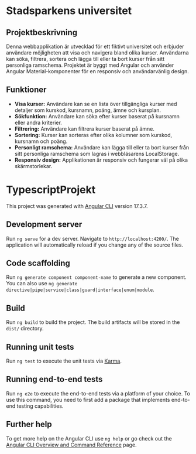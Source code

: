 # Stadsparkens universitet

## Projektbeskrivning

Denna webbapplikation är utvecklad för ett fiktivt universitet och erbjuder användare möjligheten att visa och navigera bland olika kurser. Användarna kan söka, filtrera, sortera och lägga till eller ta bort kurser från sitt personliga ramschema. Projektet är byggt med Angular och använder Angular Material-komponenter för en responsiv och användarvänlig design.

## Funktioner

- **Visa kurser:** Användare kan se en lista över tillgängliga kurser med detaljer som kurskod, kursnamn, poäng, ämne och kursplan.
- **Sökfunktion:** Användare kan söka efter kurser baserat på kursnamn eller andra kriterier.
- **Filtrering:** Användare kan filtrera kurser baserat på ämne.
- **Sortering:** Kurser kan sorteras efter olika kolumner som kurskod, kursnamn och poäng.
- **Personligt ramschema:** Användare kan lägga till eller ta bort kurser från sitt personliga ramschema som lagras i webbläsarens LocalStorage.
- **Responsiv design:** Applikationen är responsiv och fungerar väl på olika skärmstorlekar.

  

# TypescriptProjekt

This project was generated with [Angular CLI](https://github.com/angular/angular-cli) version 17.3.7.

## Development server

Run `ng serve` for a dev server. Navigate to `http://localhost:4200/`. The application will automatically reload if you change any of the source files.

## Code scaffolding

Run `ng generate component component-name` to generate a new component. You can also use `ng generate directive|pipe|service|class|guard|interface|enum|module`.

## Build

Run `ng build` to build the project. The build artifacts will be stored in the `dist/` directory.

## Running unit tests

Run `ng test` to execute the unit tests via [Karma](https://karma-runner.github.io).

## Running end-to-end tests

Run `ng e2e` to execute the end-to-end tests via a platform of your choice. To use this command, you need to first add a package that implements end-to-end testing capabilities.

## Further help

To get more help on the Angular CLI use `ng help` or go check out the [Angular CLI Overview and Command Reference](https://angular.io/cli) page.

